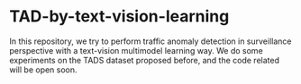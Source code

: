 # TAD-by-text-vision-learning
In this repository, we try to perform traffic anomaly detection in surveillance perspective with a text-vision multimodel learning way. We do some experiments on the TADS dataset proposed before, and the code related will be open soon.

